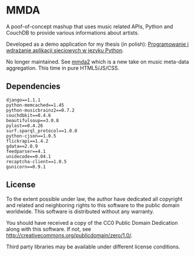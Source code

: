 MMDA
====

A poof-of-concept mashup that uses music related APIs, Python and CouchDB to provide various informations about artists.

Developed as a demo application for my thesis (in polish): [Programowanie i wdrażanie aplikacji sieciowych w języku Python](http://lidel.org/mmda/).

No longer maintained. See [mmda2](http://github.com/lidel/mmda2) which is a new take on music meta-data aggregation. This time in pure HTML5/JS/CSS.

Dependencies
------------

    django==1.1.1
    python-memcached==1.45
    python-musicbrainz2==0.7.2
    couchdbkit==0.4.6
    beautifulsoup==3.0.8
    pylast==0.4.26
    surf.sparql_protocol==1.0.0
    python-cjson==1.0.5
    flickrapi==1.4.2
    gdata==2.0.9
    feedparser==4.1
    unidecode==0.04.1
    recaptcha-client==1.0.5
    gunicorn==0.9.1


License
-------

To the extent possible under law, the author have dedicated all copyright and related and neighboring rights to this software to the public domain worldwide. This software is distributed without any warranty. 

You should have received a copy of the CC0 Public Domain Dedication along with this software. If not, see <http://creativecommons.org/publicdomain/zero/1.0/>. 

Third party libraries may be available under different license conditions.

